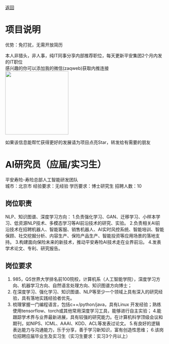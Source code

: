 [返回](../)

# 项目说明

优势：免打扰，无需开放简历

本人非猎头，非人事，纯IT同事分享内部推荐职位，每天更新平安集团2个月内发的IT职位  
感兴趣的你可以添加我的微信(zaqweb)获取内推连接  
<img src="https://github.com/zaqweb/PA-IT-JOBS/blob/master/WechatICode.jpeg"  height="200" width="200">

如果该信息能帮忙获得更好的发展请为项目点亮Star，转发给有需要的朋友

# AI研究员（应届/实习生）
平安寿险-寿险总部人工智能研发团队  
城市：北京市 经验要求：无经验 学历要求：博士研究生  招聘人数：10

## 岗位职责
NLP、知识图谱、深度学习方向：
1.负责强化学习、GAN、迁移学习、小样本学习、低资源NLP技术、多模态学习等AI前沿技术的研究、实验。
2.负责相关AI前沿技术在招聘机器人、智能客服、销售机器人、AI实时风控系统、智能培训、智能保顾、社交挖掘分析、内容生产、保险产品生产、智能投资等应用场景的落地支持。
3.构建面向保险未来的新技术，推动平安寿险AI技术走在业界前沿。
4.发表学术论文、专利、研究报告。

## 岗位要求
1. 985，QS世界大学排名前100院校，计算机系（人工智能学院），深度学习方向、机器学习方向、自然语言处理方向、知识图谱方向博士；
2. 在深度学习、强化学习、知识图谱、NLP等至少一个领域上具有深入的研究经验，具有落地实践经验者优先。
3. 梳理掌握一门编程语言，包括c++/python/java，具有Linux 开发经验；熟练使用tensorflow、torch或其他常用深度学习工具，能够进行自主实验；
4.能跟踪学术界与业界最新进展，具有较强的研究能力。在计算机科学顶级会议和期刊，如NIPS、ICML、AAAI、KDD、ACL等发表过论文。
5.有良好的逻辑表达能力与沟通能力，乐于分享，善于学习新知识，富有创造性思维；
6.该岗位招聘应届毕业生及实习生（实习生要求：实习3个月以上）




